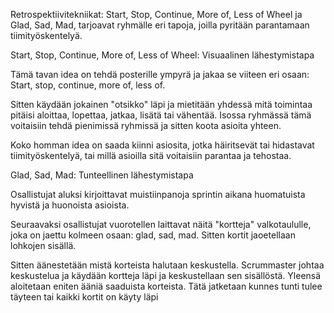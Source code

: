 Retrospektiivitekniikat: Start, Stop, Continue, More of, Less of Wheel ja Glad, Sad, Mad, tarjoavat ryhmälle eri tapoja, joilla pyritään parantamaan tiimityöskentelyä.

Start, Stop, Continue, More of, Less of Wheel: Visuaalinen lähestymistapa

Tämä tavan idea on tehdä posterille ympyrä ja jakaa se viiteen eri osaan: Start, stop, continue, more of, less of.

Sitten käydään jokainen "otsikko" läpi ja mietitään yhdessä mitä toimintaa pitäisi aloittaa, lopettaa, jatkaa, lisätä tai vähentää. Isossa ryhmässä tämä voitaisiin tehdä pienimissä ryhmissä ja sitten koota asioita yhteen.

Koko homman idea on saada kiinni asiosita, jotka häiritsevät tai hidastavat tiimityöskentelyä, tai millä asioilla sitä voitaisiin parantaa ja tehostaa.

Glad, Sad, Mad: Tunteellinen lähestymistapa

Osallistujat aluksi kirjoittavat muistiinpanoja sprintin aikana huomatuista hyvistä ja huonoista asioista.

Seuraavaksi osallistujat vuorotellen laittavat näitä "kortteja" valkotaululle, joka on jaettu kolmeen osaan: glad, sad, mad. Sitten kortit jaoetellaan lohkojen sisällä.

Sitten äänestetään mistä korteista halutaan keskustella. Scrummaster johtaa keskustelua ja käydään kortteja läpi ja keskustellaan sen sisällöstä. Yleensä aloitetaan eniten ääniä saaduista korteista. Tätä jatketaan kunnes tunti tulee täyteen tai kaikki kortit on käyty läpi
